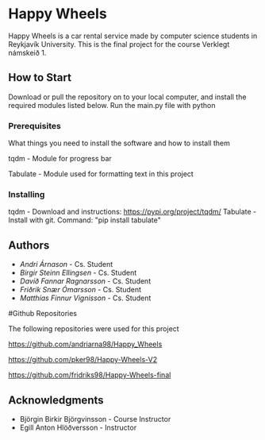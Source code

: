 # Happy Wheels

Happy Wheels is a car rental service made by computer science students in Reykjavík University. This is the final project for the course Verklegt námskeið 1.

## How to Start

Download or pull the repository on to your local computer, and install the required modules listed below.
Run the main.py file with python

### Prerequisites

What things you need to install the software and how to install them

tqdm - Module for progress bar 

Tabulate - Module used for formatting text in this project


### Installing

tqdm - Download and instructions:
https://pypi.org/project/tqdm/
Tabulate - Install with git. Command:
"pip install tabulate"

## Authors

* *Andri Árnason* - Cs. Student 
* *Birgir Steinn Ellingsen* - Cs. Student
* *Davíð Fannar Ragnarsson* - Cs. Student
* *Friðrik Snær Ómarsson* - Cs. Student
* *Matthías Finnur Vignisson* - Cs. Student

#Github Repositories

The following repositories were used for this project

https://github.com/andriarna98/Happy_Wheels

https://github.com/pker98/Happy-Wheels-V2

https://github.com/fridriks98/Happy-Wheels-final


## Acknowledgments
* Björgin Birkir Björgvinsson - Course Instructor
* Egill Anton Hlöðversson - Instructor
